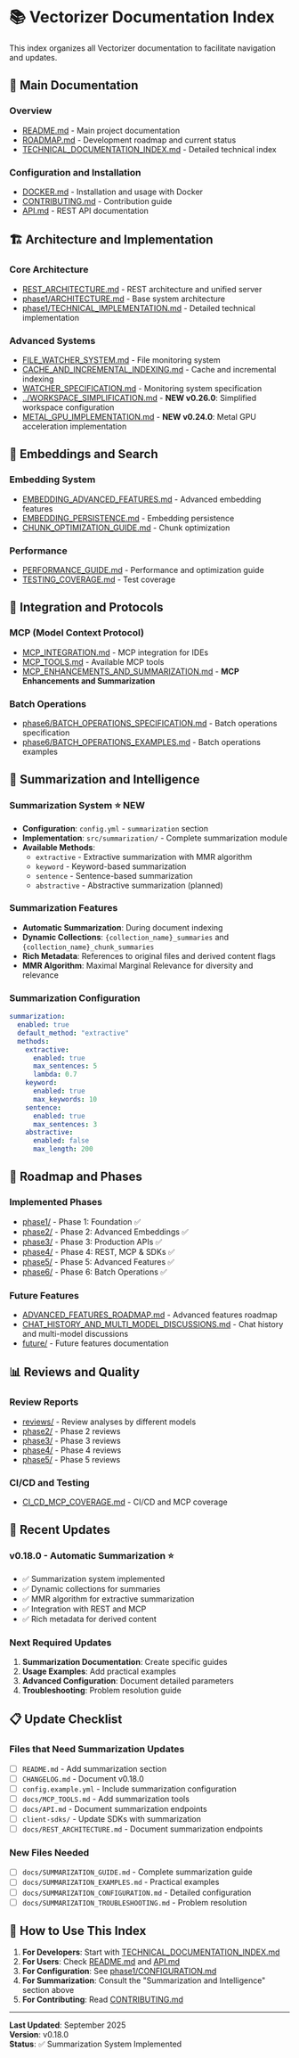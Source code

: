 # 📚 Vectorizer Documentation Index

This index organizes all Vectorizer documentation to facilitate navigation and updates.

## 🎯 **Main Documentation**

### **Overview**
- [README.md](../README.md) - Main project documentation
- [ROADMAP.md](ROADMAP.md) - Development roadmap and current status
- [TECHNICAL_DOCUMENTATION_INDEX.md](TECHNICAL_DOCUMENTATION_INDEX.md) - Detailed technical index

### **Configuration and Installation**
- [DOCKER.md](DOCKER.md) - Installation and usage with Docker
- [CONTRIBUTING.md](CONTRIBUTING.md) - Contribution guide
- [API.md](API.md) - REST API documentation

## 🏗️ **Architecture and Implementation**

### **Core Architecture**
- [REST_ARCHITECTURE.md](REST_ARCHITECTURE.md) - REST architecture and unified server
- [phase1/ARCHITECTURE.md](phase1/ARCHITECTURE.md) - Base system architecture
- [phase1/TECHNICAL_IMPLEMENTATION.md](phase1/TECHNICAL_IMPLEMENTATION.md) - Detailed technical implementation

### **Advanced Systems**
- [FILE_WATCHER_SYSTEM.md](FILE_WATCHER_SYSTEM.md) - File monitoring system
- [CACHE_AND_INCREMENTAL_INDEXING.md](CACHE_AND_INCREMENTAL_INDEXING.md) - Cache and incremental indexing
- [WATCHER_SPECIFICATION.md](WATCHER_SPECIFICATION.md) - Monitoring system specification
- [../WORKSPACE_SIMPLIFICATION.md](../WORKSPACE_SIMPLIFICATION.md) - **NEW v0.26.0**: Simplified workspace configuration
- [METAL_GPU_IMPLEMENTATION.md](METAL_GPU_IMPLEMENTATION.md) - **NEW v0.24.0**: Metal GPU acceleration implementation

## 🧠 **Embeddings and Search**

### **Embedding System**
- [EMBEDDING_ADVANCED_FEATURES.md](EMBEDDING_ADVANCED_FEATURES.md) - Advanced embedding features
- [EMBEDDING_PERSISTENCE.md](EMBEDDING_PERSISTENCE.md) - Embedding persistence
- [CHUNK_OPTIMIZATION_GUIDE.md](CHUNK_OPTIMIZATION_GUIDE.md) - Chunk optimization

### **Performance**
- [PERFORMANCE_GUIDE.md](PERFORMANCE_GUIDE.md) - Performance and optimization guide
- [TESTING_COVERAGE.md](TESTING_COVERAGE.md) - Test coverage

## 🔧 **Integration and Protocols**

### **MCP (Model Context Protocol)**
- [MCP_INTEGRATION.md](MCP_INTEGRATION.md) - MCP integration for IDEs
- [MCP_TOOLS.md](MCP_TOOLS.md) - Available MCP tools
- [MCP_ENHANCEMENTS_AND_SUMMARIZATION.md](MCP_ENHANCEMENTS_AND_SUMMARIZATION.md) - **MCP Enhancements and Summarization**

### **Batch Operations**
- [phase6/BATCH_OPERATIONS_SPECIFICATION.md](phase6/BATCH_OPERATIONS_SPECIFICATION.md) - Batch operations specification
- [phase6/BATCH_OPERATIONS_EXAMPLES.md](phase6/BATCH_OPERATIONS_EXAMPLES.md) - Batch operations examples

## 📝 **Summarization and Intelligence**

### **Summarization System** ⭐ **NEW**
- **Configuration**: `config.yml` - `summarization` section
- **Implementation**: `src/summarization/` - Complete summarization module
- **Available Methods**:
  - `extractive` - Extractive summarization with MMR algorithm
  - `keyword` - Keyword-based summarization
  - `sentence` - Sentence-based summarization
  - `abstractive` - Abstractive summarization (planned)

### **Summarization Features**
- **Automatic Summarization**: During document indexing
- **Dynamic Collections**: `{collection_name}_summaries` and `{collection_name}_chunk_summaries`
- **Rich Metadata**: References to original files and derived content flags
- **MMR Algorithm**: Maximal Marginal Relevance for diversity and relevance

### **Summarization Configuration**
```yaml
summarization:
  enabled: true
  default_method: "extractive"
  methods:
    extractive:
      enabled: true
      max_sentences: 5
      lambda: 0.7
    keyword:
      enabled: true
      max_keywords: 10
    sentence:
      enabled: true
      max_sentences: 3
    abstractive:
      enabled: false
      max_length: 200
```

## 🚀 **Roadmap and Phases**

### **Implemented Phases**
- [phase1/](phase1/) - Phase 1: Foundation ✅
- [phase2/](phase2/) - Phase 2: Advanced Embeddings ✅
- [phase3/](phase3/) - Phase 3: Production APIs ✅
- [phase4/](phase4/) - Phase 4: REST, MCP & SDKs ✅
- [phase5/](phase5/) - Phase 5: Advanced Features ✅
- [phase6/](phase6/) - Phase 6: Batch Operations ✅

### **Future Features**
- [ADVANCED_FEATURES_ROADMAP.md](ADVANCED_FEATURES_ROADMAP.md) - Advanced features roadmap
- [CHAT_HISTORY_AND_MULTI_MODEL_DISCUSSIONS.md](CHAT_HISTORY_AND_MULTI_MODEL_DISCUSSIONS.md) - Chat history and multi-model discussions
- [future/](future/) - Future features documentation

## 📊 **Reviews and Quality**

### **Review Reports**
- [reviews/](reviews/) - Review analyses by different models
- [phase2/](phase2/) - Phase 2 reviews
- [phase3/](phase3/) - Phase 3 reviews
- [phase4/](phase4/) - Phase 4 reviews
- [phase5/](phase5/) - Phase 5 reviews

### **CI/CD and Testing**
- [CI_CD_MCP_COVERAGE.md](CI_CD_MCP_COVERAGE.md) - CI/CD and MCP coverage

## 🔄 **Recent Updates**

### **v0.18.0 - Automatic Summarization** ⭐
- ✅ Summarization system implemented
- ✅ Dynamic collections for summaries
- ✅ MMR algorithm for extractive summarization
- ✅ Integration with REST and MCP
- ✅ Rich metadata for derived content

### **Next Required Updates**
1. **Summarization Documentation**: Create specific guides
2. **Usage Examples**: Add practical examples
3. **Advanced Configuration**: Document detailed parameters
4. **Troubleshooting**: Problem resolution guide

## 📋 **Update Checklist**

### **Files that Need Summarization Updates**
- [ ] `README.md` - Add summarization section
- [ ] `CHANGELOG.md` - Document v0.18.0
- [ ] `config.example.yml` - Include summarization configuration
- [ ] `docs/MCP_TOOLS.md` - Add summarization tools
- [ ] `docs/API.md` - Document summarization endpoints
- [ ] `client-sdks/` - Update SDKs with summarization
- [ ] `docs/REST_ARCHITECTURE.md` - Document summarization endpoints

### **New Files Needed**
- [ ] `docs/SUMMARIZATION_GUIDE.md` - Complete summarization guide
- [ ] `docs/SUMMARIZATION_EXAMPLES.md` - Practical examples
- [ ] `docs/SUMMARIZATION_CONFIGURATION.md` - Detailed configuration
- [ ] `docs/SUMMARIZATION_TROUBLESHOOTING.md` - Problem resolution

## 🎯 **How to Use This Index**

1. **For Developers**: Start with [TECHNICAL_DOCUMENTATION_INDEX.md](TECHNICAL_DOCUMENTATION_INDEX.md)
2. **For Users**: Check [README.md](../README.md) and [API.md](API.md)
3. **For Configuration**: See [phase1/CONFIGURATION.md](phase1/CONFIGURATION.md)
4. **For Summarization**: Consult the "Summarization and Intelligence" section above
5. **For Contributing**: Read [CONTRIBUTING.md](CONTRIBUTING.md)

---

**Last Updated**: September 2025  
**Version**: v0.18.0  
**Status**: ✅ Summarization System Implemented
